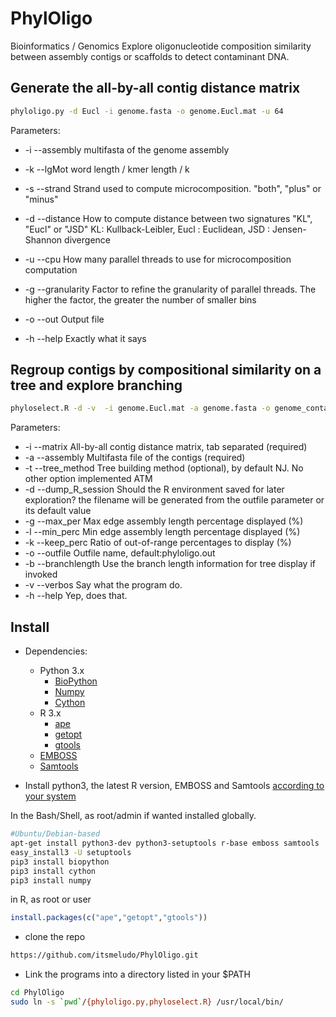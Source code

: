# PhylOligo
Bioinformatics / Genomics 
Explore oligonucleotide composition similarity between assembly contigs or scaffolds to detect contaminant DNA.


Generate the all-by-all contig distance matrix
----------------------------------------------
```bash
phyloligo.py -d Eucl -i genome.fasta -o genome.Eucl.mat -u 64
```
Parameters:
* -i	--assembly    multifasta of the genome assembly
* -k	--lgMot       word length / kmer length / k
* -s	--strand      Strand used to compute microcomposition. "both", "plus" or "minus"
* -d	--distance    How to compute distance between two signatures "KL", "Eucl" or "JSD" KL: Kullback-Leibler, Eucl : Euclidean, JSD : Jensen-Shannon divergence
* -u	--cpu         How many parallel threads to use for microcomposition computation
* -g    --granularity Factor to refine the granularity of parallel threads. The higher the factor, the greater the number of smaller bins
  
* -o    --out         Output file
* -h    --help        Exactly what it says
 

Regroup contigs by compositional similarity on a tree and explore branching
---------------------------------------------------------------------------

```bash
phyloselect.R -d -v  -i genome.Eucl.mat -a genome.fasta -o genome_conta
```

Parameters:
* -i    --matrix            All-by-all contig distance matrix, tab separated (required)
* -a    --assembly          Multifasta file of the contigs (required)
* -t    --tree_method       Tree building method (optional), by default NJ. No other option implemented ATM
* -d    --dump_R_session    Should the R environment saved for later exploration? the filename will be generated from the outfile parameter or its default value
* -g    --max_per           Max edge assembly length percentage displayed (%)
* -l    --min_perc          Min edge assembly length percentage displayed (%)
* -k    --keep_perc         Ratio of out-of-range percentages to display (%)
* -o    --outfile           Outfile name, default:phyloligo.out
* -b    --branchlength      Use the branch length information  for tree display if invoked
* -v    --verbos            Say what the program do.
* -h    --help              Yep, does that.



Install
-------

* Dependencies:
    * Python 3.x
        * [BioPython](biopython.org)
        * [Numpy](numpy.org)
        * [Cython](http://cython.org/)
    * R 3.x
        * [ape](http://ape-package.ird.fr/)
        * [getopt](https://cran.r-project.org/web/packages/getopt/getopt.pdf)
        * [gtools](https://cran.r-project.org/web/packages/gtools/index.html)
    * [EMBOSS](http://emboss.sourceforge.net/download/)
    * [Samtools](http://www.htslib.org/)

* Install python3, the latest R version, EMBOSS and Samtools [according to your system](https://xkcd.com/1654/) 

In the Bash/Shell, as root/admin if wanted installed globally.
```Bash
#Ubuntu/Debian-based
apt-get install python3-dev python3-setuptools r-base emboss samtools
easy_install3 -U setuptools
pip3 install biopython 
pip3 install cython
pip3 install numpy
```

in R, as root or user
```R
install.packages(c("ape","getopt","gtools"))
```

* clone the repo

```Bash
https://github.com/itsmeludo/PhylOligo.git
```

* Link the programs into a directory listed in your $PATH

```Bash
cd PhylOligo
sudo ln -s `pwd`/{phyloligo.py,phyloselect.R} /usr/local/bin/
```